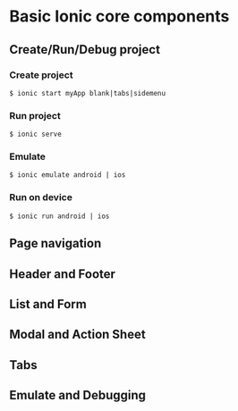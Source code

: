 # Basic Ionic core components
## Create/Run/Debug project
### Create project
```
$ ionic start myApp blank|tabs|sidemenu
```
### Run project
```
$ ionic serve
```

### Emulate
```
$ ionic emulate android | ios
```

### Run on device
```
$ ionic run android | ios
```
## Page navigation
## Header and Footer
## List and Form
## Modal and Action Sheet
## Tabs
## Emulate and Debugging


